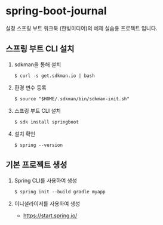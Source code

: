 # spring-boot-journal
실정 스프링 부트 워크북 (한빛미디어)의 예제 실습용 프로젝트 입니다.

## 스프링 부트 CLI 설치

1. sdkman을 통해 설치

   ```shell
   $ curl -s get.sdkman.io | bash
   ```

2. 환경 변수 등록

   ```shell
   $ source "$HOME/.sdkman/bin/sdkman-init.sh"
   ```

3. 스프링 부트 CLI 설치

   ```shell
   $ sdk install springboot
   ```

4. 설치 확인

   ```shell
   $ spring --version
   ```



## 기본 프로젝트 생성

1. Spring CLI를 사용하여 생성

   ```shell
   $ spring init --build gradle myapp
   ```

2. 이니셜라이저를 사용하여 생성

   * https://start.spring.io/
